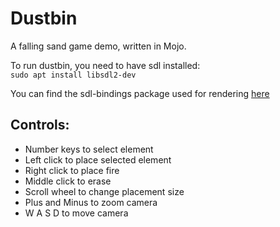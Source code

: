 # Dustbin

A falling sand game demo, written in Mojo.

To run dustbin, you need to have sdl installed:  
`sudo apt install libsdl2-dev`

You can find the sdl-bindings package used for rendering [here](https://github.com/Ryul0rd/sdl-bindings)

## Controls:
- Number keys to select element
- Left click to place selected element
- Right click to place fire
- Middle click to erase
- Scroll wheel to change placement size
- Plus and Minus to zoom camera
- W A S D to move camera